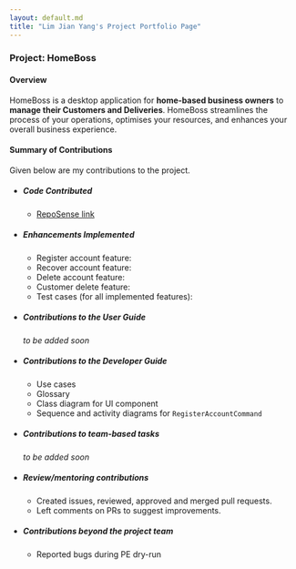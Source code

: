 ```yaml
---
layout: default.md
title: "Lim Jian Yang's Project Portfolio Page"
---
```


### Project: HomeBoss

#### Overview

HomeBoss is a desktop application for **home-based business owners** to **manage their Customers and Deliveries**.
HomeBoss streamlines the process of your operations, optimises your resources, and enhances your overall business
experience.

#### Summary of Contributions

Given below are my contributions to the project.

* ##### Code Contributed
    * [RepoSense link](https://nus-cs2103-ay2324s1.github.io/tp-dashboard/?search=jianyangg&sort=groupTitle&sortWithin=title&timeframe=commit&mergegroup=&groupSelect=groupByRepos&breakdown=true&checkedFileTypes=docs~functional-code~test-code)

* ##### Enhancements Implemented
    * Register account feature:
    * Recover account feature:
    * Delete account feature:
    * Customer delete feature:
    * Test cases (for all implemented features):

- ##### Contributions to the User Guide
  *to be added soon*

- ##### Contributions to the Developer Guide
    * Use cases
    * Glossary
    * Class diagram for UI component
    * Sequence and activity diagrams for `RegisterAccountCommand`

- ##### Contributions to team-based tasks
  *to be added soon*

- ##### Review/mentoring contributions
    * Created issues, reviewed, approved and merged pull requests.
    * Left comments on PRs to suggest improvements.

- ##### Contributions beyond the project team
    * Reported bugs during PE dry-run
